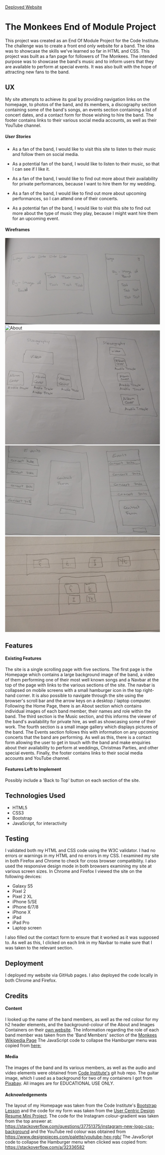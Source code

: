 [Deployed Website](https://libbyh52.github.io/Module-Project-The-Monkees/)

# The Monkees End of Module Project
This project was created as an End Of Module Project for the Code Institute. The challenge was to create a front end only 
website for a band. The idea was to showcase the skills we've learned so far in HTML and CSS. 
This project was built as a fan page for followers of The Monkees. The intended purpose was to showcase the band's music and to inform
users that they are available to perform at special events. It was also built with the hope of attracting new fans to the band.

## UX
My site attempts to achieve its goal by providing navigation links on the homepage, to photos of the band, and its members, a discography section
containing some of the band's songs, an events section containing a list of concert dates, and a contact form for those wishing to hire the band.
The footer contains links to their various social media accounts, as well as their YouTube channel. 

##### User Stories
* As a fan of the band, I would like to visit this site to listen to their music and follow them on social media.

* As a potential fan of the band, I would like to listen to their music, so that I can see if I like it.

* As a fan of the band, I would like to find out more about their availability for private performances, because I want to hire them for my wedding.

* As a fan of the band, I would like to find out more about upcoming performances, so I can attend one of their concerts.

* As a potential fan of the band, I would like to visit this site to find out more about the type of music they play, because I might want 
hire them for an upcoming event.

#### Wireframes
![Home](/wireframes/HomePage.jpg/)
![About](/wirerames/About.jpg/) 
![Music](/wireframes/Music.jpg/) 
![Events](/wireframes/Events.jpg/) 
![Footer](/wireframes/Footer.jpg/)

## Features

#### Existing Features
The site is a single scrolling page with five sections.
The first page is the Homepage which contains a large background image of the band, a video of them performing one of their most well known songs and
a Navbar at the top of the page with links to the various sections of the site. The navbar is collapsed on mobile screens with a small hamburger icon in the top
right-hand corner. It is also possible to navigate through the site using the browser's scroll bar and the arrow keys on a 
desktop / laptop computer. Following the Home Page, there is an About section which contains individual images of each band member, 
their names and role within the band. The third section is the Music section, and this informs the viewer of the band's availability
for private hire, as well as showcasing some of their work. The fourth section is a small image gallery which displays pictures of the
band. The Events section follows this with information on any upcoming concerts that the band are performing. As well as this, there 
is a contact form allowing the user to get in touch with the band and make enquiries about their availability to perform at weddings, 
Christmas Parties, and other special events. Finally, the footer contains links to their social media accounts and YouTube channel.

#### Features Left to Implement
Possibly include a 'Back to Top' button on each section of the site.


## Technologies Used
* HTML5
* CSS3
* Bootstrap
* JavaScript, for interactivity

## Testing
I validated both my HTML and CSS code using the W3C validator. I had no errors or warnings in my HTML and no errors in my CSS. I examined my site in 
both Firefox and Chrome to check for cross browser compatibility. I also used the responsive design mode in both browsers examining my site at 
various screen sizes. In Chrome and Firefox I viewed the site on the following devices:
* Galaxy S5
* Pixel 2
* Pixel 2 XL
* iPhone 5/SE
* iPhone 6/7/8
* iPhone X
* iPad
* iPad Pro
* Laptop screen

I also filled out the contact form to ensure that it worked as it was supposed to. 
As well as this, I clicked on each link in my Navbar to make sure that I was taken to the relevant section. 

## Deployment
I deployed my website via GitHub pages. I also deployed the code locally in both Chrome and Firefox. 

## Credits

#### Content
I looked up the name of the band members, as well as the red colour for my h2 header elements, and the background-colour of the About and Images Containers
on their [own website](/https://www.monkees.com/). The information regarding the role of each band member was taken from the 'Band Members' section of the [Monkees Wikipedia Page](https://en.wikipedia.org/wiki/The_Monkees) 
The JavaScript code to collapse the Hamburger menu was copied from [here:](https://stackoverflow.com/a/32336582)

#### Media
The images of the band and its various members, as well as the audio and video elements were obtained from [Code Institute's](https://github.com/Code-Institute-Org/project-assets) git hub repo. 
The guitar image, which I used as a background for two of my containers I got from [Pixabay](https://pixabay.com/en/electric-guitar-ax-axe-guitar-161740/). All images are for EDUCATIONAL USE ONLY.

#### Acknowledgements
The layout of my Homepage was taken from the Code Institute's [Bootstrap Lesson](https://github.com/Code-Institute-Solutions/BootstrapLandingPage/tree/master/04-beyond_bootstrap) and the code for my form
was taken from the [User Centric Design Resume Mini Project](https://github.com/Code-Institute-Solutions/ResponsiveDesign-MiniProject). 
The code for the Instagram colour-gradient was taken from the top answer at: https://stackoverflow.com/questions/37751375/instagram-new-logo-css-background and the YouTube
red colour was obtained from https://www.designpieces.com/palette/youtube-hex-rgb/
The JavaScript code to collapse the Hamburger menu when clicked was copied from: https://stackoverflow.com/a/32336582